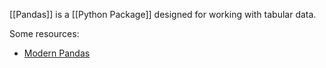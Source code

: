 [[Pandas]] is a [[Python Package]] designed for working with tabular data.

Some resources:
- [Modern Pandas](https://tomaugspurger.github.io/modern-1-intro.html)